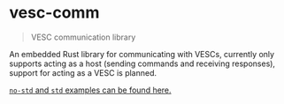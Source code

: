 # vesc-comm
> VESC communication library

An embedded Rust library for communicating with VESCs, currently only supports acting as a host (sending commands and receiving responses), support for acting as a VESC is planned.

[`no-std` and `std` examples can be found here.](https://github.com/chocol4te/vesc-comm-examples)